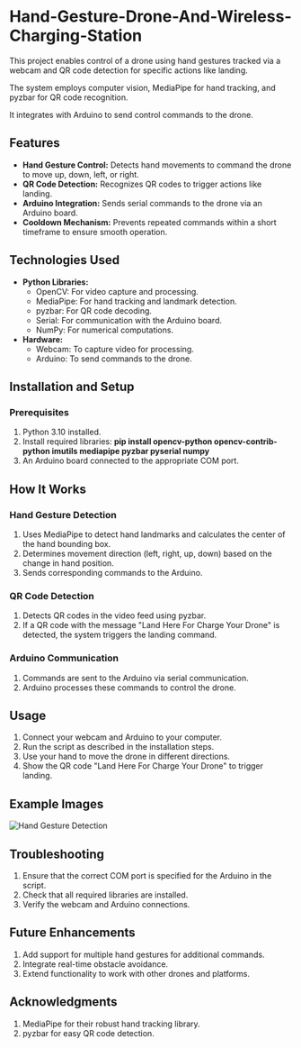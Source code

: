 # Hand-Gesture-Drone-And-Wireless-Charging-Station
This project enables control of a drone using hand gestures tracked via a webcam and QR code detection for specific actions like landing. 

The system employs computer vision, MediaPipe for hand tracking, and pyzbar for QR code recognition. 

It integrates with Arduino to send control commands to the drone.

## Features
- **Hand Gesture Control:** Detects hand movements to command the drone to move up, down, left, or right.
- **QR Code Detection:** Recognizes QR codes to trigger actions like landing.
- **Arduino Integration:** Sends serial commands to the drone via an Arduino board.
- **Cooldown Mechanism:** Prevents repeated commands within a short timeframe to ensure smooth operation.

## Technologies Used
- **Python Libraries:**
  - OpenCV: For video capture and processing.
  - MediaPipe: For hand tracking and landmark detection.
  - pyzbar: For QR code decoding.
  - Serial: For communication with the Arduino board.
  - NumPy: For numerical computations.
- **Hardware:**
  - Webcam: To capture video for processing.
  - Arduino: To send commands to the drone.

## Installation and Setup
### Prerequisites
1. Python 3.10 installed.
2. Install required libraries:
**pip install opencv-python opencv-contrib-python imutils mediapipe pyzbar pyserial numpy**
3. An Arduino board connected to the appropriate COM port.
## How It Works
### Hand Gesture Detection
1. Uses MediaPipe to detect hand landmarks and calculates the center of the hand bounding box.
2. Determines movement direction (left, right, up, down) based on the change in hand position.
3. Sends corresponding commands to the Arduino.

### QR Code Detection
1. Detects QR codes in the video feed using pyzbar.
2. If a QR code with the message "Land Here For Charge Your Drone" is detected, the system triggers the landing command.

### Arduino Communication
1. Commands are sent to the Arduino via serial communication.
2. Arduino processes these commands to control the drone.

## Usage
1. Connect your webcam and Arduino to your computer.
2. Run the script as described in the installation steps.
3. Use your hand to move the drone in different directions.
4. Show the QR code "Land Here For Charge Your Drone" to trigger landing.

## Example Images
![Hand Gesture Detection](images/hand_gesture.png)

## Troubleshooting
1. Ensure that the correct COM port is specified for the Arduino in the script.
2. Check that all required libraries are installed.
3. Verify the webcam and Arduino connections.

## Future Enhancements
1. Add support for multiple hand gestures for additional commands.
2. Integrate real-time obstacle avoidance.
3. Extend functionality to work with other drones and platforms.

## Acknowledgments
1. MediaPipe for their robust hand tracking library.
2. pyzbar for easy QR code detection.
